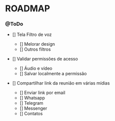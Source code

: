 # ROADMAP

### @ToDo
- [] Tela Filtro de voz
  - [] Melorar design
  - [] Outros filtros

- [] Validar permissões de acesso
  - [] Áudio e vídeo
  - [] Salvar localmente a permissão

- [] Compartilhar link da reunião em várias mídias
  - [] Enviar link por email
  - [] Whatsapp
  - [] Telegram
  - [] Messenger
  - [] Contatos
